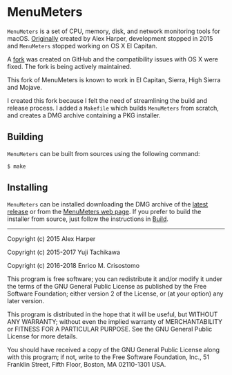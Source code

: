 MenuMeters
==========

`MenuMeters` is a set of CPU, memory, disk, and network monitoring tools for
macOS.  [Originally][original] created by Alex Harper, development stopped in
2015 and `MenuMeters` stopped working on OS X El Capitan.

A [fork] was created on GitHub and the compatibility issues with OS X were
fixed.  The fork is being actively maintained.

This fork of MenuMeters is known to work in El Capitan, Sierra, High Sierra and
Mojave.

I created this fork because I felt the need of streamlining the build and
release process.  I added a `Makefile` which builds `MenuMeters` from scratch,
and creates a DMG archive containing a PKG installer.

Building
--------

`MenuMeters` can be built from sources using the following command:

````
$ make
````

Installing
----------

`MenuMeters` can be installed downloading the DMG archive of the [latest
release][latest] or from the [MenuMeters web page][mm-web].  If you prefer to
build the installer from source, just follow the instructions in
[Build](#build).

[original]: http://www.ragingmenace.com/software/menumeters/
[fork]: https://github.com/yujitach/MenuMeters
[latest]: https://github.com/emcrisostomo/MenuMeters/releases/latest
[mm-web]: https://emcrisostomo.github.io/MenuMeters/

-----

Copyright (c) 2015 Alex Harper

Copyright (c) 2015-2017 Yuji Tachikawa

Copyright (c) 2016-2018 Enrico M. Crisostomo

This program is free software; you can redistribute it and/or modify it under
the terms of the GNU General Public License as published by the Free
Software Foundation; either version 2 of the License, or (at your option)
any later version.

This program is distributed in the hope that it will be useful,
but WITHOUT ANY WARRANTY; without even the implied warranty of
MERCHANTABILITY or FITNESS FOR A PARTICULAR PURPOSE.  See the
GNU General Public License for more details.

You should have received a copy of the GNU General Public License along
with this program; if not, write to the Free Software Foundation, Inc.,
51 Franklin Street, Fifth Floor, Boston, MA 02110-1301 USA.
